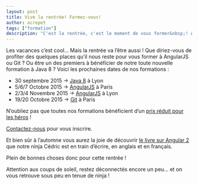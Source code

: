 ```yaml
---
layout: post
title: Vive la rentrée! Formez-vous!
author: acrepet
tags: ["formation"]
description: "C'est la rentrée, c'est le moment de vous former&nbsp;! AngularJS, Git, Java 8, voici nos dates de formation pour la fin 2015"
---
```


Les vacances c’est cool… Mais la rentrée va l’être aussi&nbsp;! Que diriez-vous de profiter des quelques places qu’il nous reste pour vous former à AngularJS ou Git&nbsp;? Ou être un des premiers à bénéficier de notre toute nouvelle formation à Java 8&nbsp;?
Voici les prochaines dates de nos formations&nbsp;:

- 30 septembre 2015 -> [Java 8](http://ninja-squad.fr/formations/formation-java8) à Lyon
- 5/6/7 Octobre 2015 -> [AngularJS](http://ninja-squad.fr/formations/formation-angularjs) à Paris
- 2/3/4 Novembre 2015 -> [AngularJS](http://ninja-squad.fr/formations/formation-angularjs) à Lyon
- 19/20 Octobre 2015 -> [Git](http://ninja-squad.fr/formations/formation-git) à Paris

N’oubliez pas que toutes nos formations bénéficient d’un [prix réduit pour les héros](/2014/09/18/formations-prix-reduit/)&nbsp;!

[Contactez-nous](mailto:hello+formation@ninja-squad.com) pour vous inscrire.

Et bien sûr à l’automne vous aurez la joie de découvrir [le livre sur Angular 2](https://books.ninja-squad.com/angular2) que notre ninja Cédric est en train d’écrire, en anglais et en français.

Plein de bonnes choses donc pour cette rentrée&nbsp;!

Attention aux coups de soleil, restez déconnectés encore un peu… et on vous retrouve sous peu en tenue de ninja&nbsp;!
